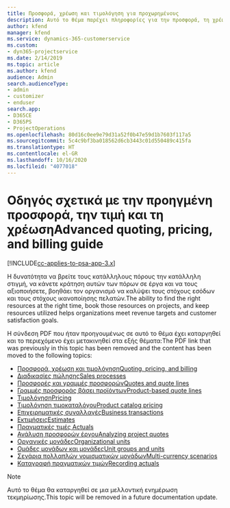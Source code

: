 ```yaml
---
title: Προσφορά, χρέωση και τιμολόγηση για προχωρημένους
description: Αυτό το θέμα παρέχει πληροφορίες για την προσφορά, τη χρέωση και την τιμολόγηση στο Project Service Automation.
author: kfend
manager: kfend
ms.service: dynamics-365-customerservice
ms.custom:
- dyn365-projectservice
ms.date: 2/14/2019
ms.topic: article
ms.author: kfend
audience: Admin
search.audienceType:
- admin
- customizer
- enduser
search.app:
- D365CE
- D365PS
- ProjectOperations
ms.openlocfilehash: 80d16c0ee9e79d31a52f0b47e59d1b7603f117a5
ms.sourcegitcommit: 5c4c9bf3ba018562d6cb3443c01d550489c415fa
ms.translationtype: HT
ms.contentlocale: el-GR
ms.lasthandoff: 10/16/2020
ms.locfileid: "4077018"
---
```

# <a name="advanced-quoting-pricing-and-billing-guide"></a><span data-ttu-id="b1450-103">Οδηγός σχετικά με την προηγμένη προσφορά, την τιμή και τη χρέωση</span><span class="sxs-lookup"><span data-stu-id="b1450-103">Advanced quoting, pricing, and billing guide</span></span>

[!INCLUDE[cc-applies-to-psa-app-3.x](../../includes/cc-applies-to-psa-app-3x.md)]

<span data-ttu-id="b1450-104">Η δυνατότητα να βρείτε τους κατάλληλους πόρους την κατάλληλη στιγμή, να κάνετε κράτηση αυτών των πόρων σε έργα και να τους αξιοποιήσετε, βοηθάει τον οργανισμό να καλύψει τους στόχους εσόδων και τους στόχους ικανοποίησης πελατών.</span><span class="sxs-lookup"><span data-stu-id="b1450-104">The ability to find the right resources at the right time, book those resources on projects, and keep resources utilized helps organizations meet revenue targets and customer satisfaction goals.</span></span> 

<span data-ttu-id="b1450-105">Η σύνδεση PDF που ήταν προηγουμένως σε αυτό το θέμα έχει καταργηθεί και το περιεχόμενο έχει μετακινηθεί στα εξής θέματα:</span><span class="sxs-lookup"><span data-stu-id="b1450-105">The PDF link that was previously in this topic has been removed and the content has been moved to the following topics:</span></span>

- [<span data-ttu-id="b1450-106">Προσφορά, χρέωση και τιμολόγηση</span><span class="sxs-lookup"><span data-stu-id="b1450-106">Quoting, pricing, and billing</span></span>](../quote-bill-price.md)
- [<span data-ttu-id="b1450-107">Διαδικασίες πώλησης</span><span class="sxs-lookup"><span data-stu-id="b1450-107">Sales processes</span></span>](../basic-sales-process.md)
- [<span data-ttu-id="b1450-108">Προσφορές και γραμμές προσφορών</span><span class="sxs-lookup"><span data-stu-id="b1450-108">Quotes and quote lines</span></span>](../basic-quote-lines.md)
- [<span data-ttu-id="b1450-109">Γραμμές προσφοράς βάσει προϊόντων</span><span class="sxs-lookup"><span data-stu-id="b1450-109">Product-based quote lines</span></span>](../product-based-quote-lines.md)
- [<span data-ttu-id="b1450-110">Τιμολόγηση</span><span class="sxs-lookup"><span data-stu-id="b1450-110">Pricing</span></span>](../basic-pricing.md)
- [<span data-ttu-id="b1450-111">Τιμολόγηση τιμοκαταλόγου</span><span class="sxs-lookup"><span data-stu-id="b1450-111">Product catalog pricing</span></span>](../product-catalog-pricing.md)
- [<span data-ttu-id="b1450-112">Επιχειρηματικές συναλλαγές</span><span class="sxs-lookup"><span data-stu-id="b1450-112">Business transactions</span></span>](../basic-business-transactions.md)
- [<span data-ttu-id="b1450-113">Εκτιμήσεις</span><span class="sxs-lookup"><span data-stu-id="b1450-113">Estimates</span></span>](../estimates.md)
- [<span data-ttu-id="b1450-114">Πραγματικές τιμές </span><span class="sxs-lookup"><span data-stu-id="b1450-114">Actuals</span></span>](../actuals.md)
- [<span data-ttu-id="b1450-115">Ανάλυση προσφορών έργου</span><span class="sxs-lookup"><span data-stu-id="b1450-115">Analyzing project quotes</span></span>](../basic-analyzing-quotes.md)
- [<span data-ttu-id="b1450-116">Οργανικές μονάδες</span><span class="sxs-lookup"><span data-stu-id="b1450-116">Organizational units</span></span>](../advanced-organizational.md)
- [<span data-ttu-id="b1450-117">Ομάδες μονάδων και μονάδες</span><span class="sxs-lookup"><span data-stu-id="b1450-117">Unit groups and units</span></span>](../advanced-units.md)
- [<span data-ttu-id="b1450-118">Σενάρια πολλαπλών νομισματικών μονάδων</span><span class="sxs-lookup"><span data-stu-id="b1450-118">Multi-currency scenarios</span></span>](../advanced-currency.md)
- [<span data-ttu-id="b1450-119">Καταγραφή πραγματικών τιμών</span><span class="sxs-lookup"><span data-stu-id="b1450-119">Recording actuals</span></span>](../advanced-actuals.md)

> [!NOTE]
> <span data-ttu-id="b1450-120">Αυτό το θέμα θα καταργηθεί σε μια μελλοντική ενημέρωση τεκμηρίωσης.</span><span class="sxs-lookup"><span data-stu-id="b1450-120">This topic will be removed in a future documentation update.</span></span> 
